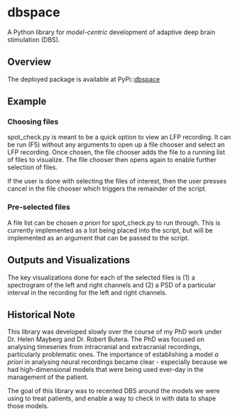 # dbspace
A Python library for *model-centric* development of adaptive deep brain stimulation (DBS).

## Overview

The deployed package is available at PyPi::[dbspace](https://pypi.org/project/dbspace/)

## Example
### Choosing files
spot_check.py is meant to be a quick option to view an LFP recording. It can be run (F5) without any arguments to open up a file chooser and select an LFP recording. Once chosen, the file chooser adds the file to a running list of files to visualize. The file chooser then opens again to enable further selection of files.

If the user is done with selecting the files of interest, then the user presses cancel in the file chooser which triggers the remainder of the script.

### Pre-selected files
A file list can be chosen *a priori* for spot_check.py to run through. This is currently implemented as a list being placed into the script, but will be implemented as an argument that can be passed to the script.

## Outputs and Visualizations
The key visualizations done for each of the selected files is (1) a spectrogram of the left and right channels and (2) a PSD of a particular interval in the recording for the left and right channels.

## Historical Note
This library was developed slowly over the course of my PhD work under Dr. Helen Mayberg and Dr. Robert Butera.
The PhD was focused on analysing timeseries from intracranial and extracranial recordings, particularly problematic ones.
The importance of establishing a model _a priori_ in analysing neural recordings became clear - especially because we had high-dimensional models that were being used ever-day in the management of the patient.

The goal of this library was to recented DBS around the models we were using to treat patients, and enable a way to check in with data to shape those models.

